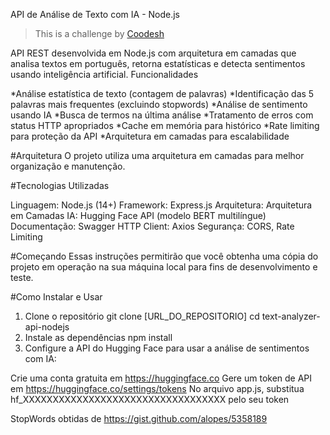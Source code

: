 API de Análise de Texto com IA - Node.js

>  This is a challenge by [Coodesh](https://coodesh.com/)

API REST desenvolvida em Node.js com arquitetura em camadas que analisa textos em português, retorna estatísticas e detecta sentimentos usando inteligência artificial.
Funcionalidades

*Análise estatística de texto (contagem de palavras)
*Identificação das 5 palavras mais frequentes (excluindo stopwords)
*Análise de sentimento usando IA
*Busca de termos na última análise
*Tratamento de erros com status HTTP apropriados
*Cache em memória para histórico
*Rate limiting para proteção da API
*Arquitetura em camadas para escalabilidade

#Arquitetura
O projeto utiliza uma arquitetura em camadas para melhor organização e manutenção.
      
#Tecnologias Utilizadas

Linguagem: Node.js (14+)
Framework: Express.js
Arquitetura: Arquitetura em Camadas
IA: Hugging Face API (modelo BERT multilíngue)
Documentação: Swagger
HTTP Client: Axios
Segurança: CORS, Rate Limiting

#Começando
Essas instruções permitirão que você obtenha uma cópia do projeto em operação na sua máquina local para fins de desenvolvimento e teste.

#Como Instalar e Usar
1. Clone o repositório
git clone [URL_DO_REPOSITORIO]
cd text-analyzer-api-nodejs
2. Instale as dependências
npm install
3. Configure a API do Hugging Face para usar a análise de sentimentos com IA:

Crie uma conta gratuita em https://huggingface.co
Gere um token de API em https://huggingface.co/settings/tokens
No arquivo app.js, substitua hf_XXXXXXXXXXXXXXXXXXXXXXXXXXXXXXXXXX pelo seu token

StopWords obtidas de https://gist.github.com/alopes/5358189

